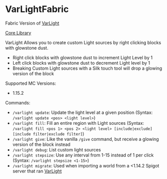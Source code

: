 # VarLightFabric

Fabric Version of [VarLight](https://github.com/flori-schwa/VarLight)

[Core Library](https://github.com/flori-schwa/VarLightCore)

VarLight Allows you to create custom Light sources by right clicking blocks with glowstone dust.

-   Right click blocks with glowstone dust to increment Light Level by 1
-   Left click blocks with glowstone dust to decrement Light level by 1
-   Breaking Custom Light sources with a Silk touch tool will drop a glowing version of the block

Supported MC Versions:

-   1.15.2

Commands:

-   `/varlight update`: Update the light level at a given position (Syntax: `/varlight update <pos> <light level>`)
-   `/varlight fill`: Fill an entire region with Light sources (Syntax: `/varlight fill <pos 1> <pos 2> <light level> [include|exclude] [include filter|exclude filter]`)
-   `/varlight give`: Like the vanilla `/give` command, but receive a glowing version of the block instead
-   `/varlight debug`: List custom light sources
-   `/varlight stepsize`: Use any interval from 1-15 instead of 1 per click (Syntax: `/varlight stepsize <1-15>`)
-   `/varlight migrate`: Used when importing a world from a <1.14.2 Spigot server that ran [VarLight](https://github.com/flori-schwa/VarLight)
